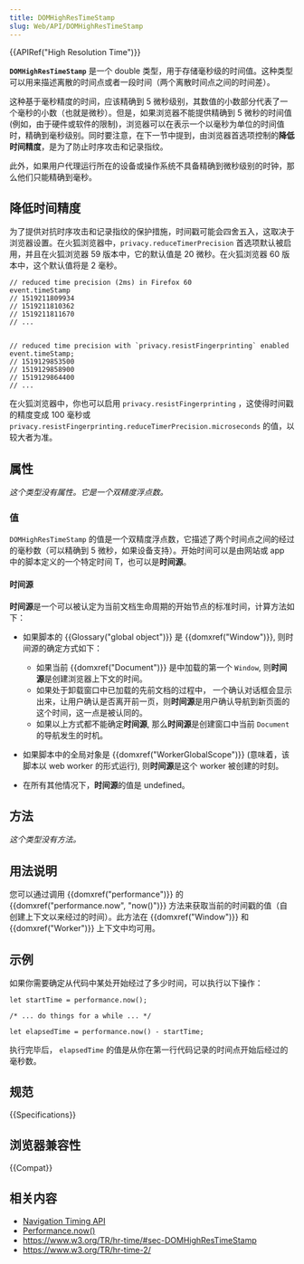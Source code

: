 ```yaml
---
title: DOMHighResTimeStamp
slug: Web/API/DOMHighResTimeStamp
---
```


{{APIRef("High Resolution Time")}}

**`DOMHighResTimeStamp`** 是一个 double 类型，用于存储毫秒级的时间值。这种类型可以用来描述离散的时间点或者一段时间（两个离散时间点之间的时间差）。

这种基于毫秒精度的时间，应该精确到 5 微秒级别，其数值的小数部分代表了一个毫秒的小数（也就是微秒）。但是，如果浏览器不能提供精确到 5 微秒的时间值 (例如，由于硬件或软件的限制)，浏览器可以在表示一个以毫秒为单位的时间值时，精确到毫秒级别。同时要注意，在下一节中提到，由浏览器首选项控制的**降低时间精度**，是为了防止时序攻击和记录指纹。

此外，如果用户代理运行所在的设备或操作系统不具备精确到微秒级别的时钟，那么他们只能精确到毫秒。

## 降低时间精度

为了提供对抗时序攻击和记录指纹的保护措施，时间戳可能会四舍五入，这取决于浏览器设置。在火狐浏览器中，`privacy.reduceTimerPrecision` 首选项默认被启用，并且在火狐浏览器 59 版本中，它的默认值是 20 微秒。在火狐浏览器 60 版本中，这个默认值将是 2 毫秒。

```plain
// reduced time precision (2ms) in Firefox 60
event.timeStamp
// 1519211809934
// 1519211810362
// 1519211811670
// ...


// reduced time precision with `privacy.resistFingerprinting` enabled
event.timeStamp;
// 1519129853500
// 1519129858900
// 1519129864400
// ...
```

在火狐浏览器中，你也可以启用 `privacy.resistFingerprinting` ，这使得时间戳的精度变成 100 毫秒或 `privacy.resistFingerprinting.reduceTimerPrecision.microseconds` 的值，以较大者为准。

## 属性

_这个类型没有属性。它是一个双精度浮点数。_

### 值

`DOMHighResTimeStamp` 的值是一个双精度浮点数，它描述了两个时间点之间的经过的毫秒数（可以精确到 5 微秒，如果设备支持）。开始时间可以是由网站或 app 中的脚本定义的一个特定时间 T，也可以是**时间源**。

#### 时间源

**时间源**是一个可以被认定为当前文档生命周期的开始节点的标准时间，计算方法如下：

- 如果脚本的 {{Glossary("global object")}} 是 {{domxref("Window")}}, 则时间源的确定方式如下：

  - 如果当前 {{domxref("Document")}} 是中加载的第一个 `Window`, 则**时间源**是创建浏览器上下文的时间。
  - 如果处于卸载窗口中已加载的先前文档的过程中， 一个确认对话框会显示出来，让用户确认是否离开前一页，则**时间源**是用户确认导航到新页面的这个时间，这一点是被认同的。
  - 如果以上方式都不能确定**时间源**, 那么**时间源**是创建窗口中当前 `Document` 的导航发生的时机。

- 如果脚本中的全局对象是 {{domxref("WorkerGlobalScope")}} (意味着，该脚本以 web worker 的形式运行), 则**时间源**是这个 worker 被创建的时刻。
- 在所有其他情况下，**时间源**的值是 undefined。

## 方法

_这个类型没有方法。_

## 用法说明

您可以通过调用 {{domxref("performance")}} 的 {{domxref("performance.now", "now()")}} 方法来获取当前的时间戳的值（自创建上下文以来经过的时间）。此方法在 {{domxref("Window")}} 和 {{domxref("Worker")}} 上下文中均可用。

## 示例

如果你需要确定从代码中某处开始经过了多少时间，可以执行以下操作：

```plain
let startTime = performance.now();

/* ... do things for a while ... */

let elapsedTime = performance.now() - startTime;
```

执行完毕后， `elapsedTime` 的值是从你在第一行代码记录的时间点开始后经过的毫秒数。

## 规范

{{Specifications}}

## 浏览器兼容性

{{Compat}}

## 相关内容

- [Navigation Timing API](/zh-CN/docs/Navigation_timing)
- [Performance.now()](/zh-CN/docs/Web/API/Performance/now)
- <https://www.w3.org/TR/hr-time/#sec-DOMHighResTimeStamp>
- <https://www.w3.org/TR/hr-time-2/>
